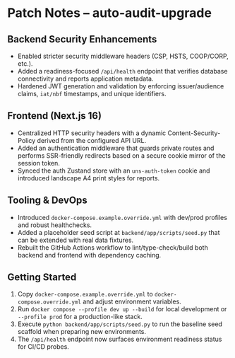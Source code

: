 # Patch Notes – auto-audit-upgrade

## Backend Security Enhancements
- Enabled stricter security middleware headers (CSP, HSTS, COOP/CORP, etc.).
- Added a readiness-focused `/api/health` endpoint that verifies database connectivity and reports application metadata.
- Hardened JWT generation and validation by enforcing issuer/audience claims, `iat/nbf` timestamps, and unique identifiers.

## Frontend (Next.js 16)
- Centralized HTTP security headers with a dynamic Content-Security-Policy derived from the configured API URL.
- Added an authentication middleware that guards private routes and performs SSR-friendly redirects based on a secure cookie mirror of the session token.
- Synced the auth Zustand store with an `uns-auth-token` cookie and introduced landscape A4 print styles for reports.

## Tooling & DevOps
- Introduced `docker-compose.example.override.yml` with dev/prod profiles and robust healthchecks.
- Added a placeholder seed script at `backend/app/scripts/seed.py` that can be extended with real data fixtures.
- Rebuilt the GitHub Actions workflow to lint/type-check/build both backend and frontend with dependency caching.

## Getting Started
1. Copy `docker-compose.example.override.yml` to `docker-compose.override.yml` and adjust environment variables.
2. Run `docker compose --profile dev up --build` for local development or `--profile prod` for a production-like stack.
3. Execute `python backend/app/scripts/seed.py` to run the baseline seed scaffold when preparing new environments.
4. The `/api/health` endpoint now surfaces environment readiness status for CI/CD probes.
